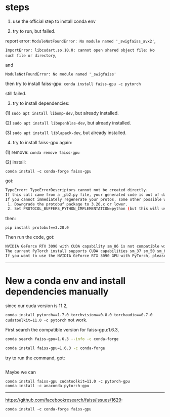 # steps

1. use the official step to install conda env

2. try to run, but failed.

report error: 
`ModuleNotFoundError: No module named '_swigfaiss_avx2'`,

`ImportError: libcudart.so.10.0: cannot open shared object file: No such file or directory`, 

and

`ModuleNotFoundError: No module named '_swigfaiss'`

then try to install faiss-gpu:
`conda install faiss-gpu -c pytorch`

still failed.

3. try to install dependencies:

(1) `sudo apt install libomp-dev`,  but already installed.

(2) `sudo apt install libopenblas-dev`, but already installed.

(3) `sudo apt install liblapack-dev`, but already installed.

4. try to install faiss-gpu again:

(1) remove:
`conda remove faiss-gpu`

(2) install:

`conda install -c conda-forge faiss-gpu`


got:

```bash
TypeError: TypeErrorDescriptors cannot not be created directly. 
If this call came from a _pb2.py file, your generated code is out of date and must be regenerated with protoc >= 3.19.0.
If you cannot immediately regenerate your protos, some other possible workarounds are:
 1. Downgrade the protobuf package to 3.20.x or lower.
 2. Set PROTOCOL_BUFFERS_PYTHON_IMPLEMENTATION=python (but this will use pure-Python parsing and will be much slower).
```

then:

`pip install protobuf==3.20.0`


Then run the code, got:

```bash
NVIDIA GeForce RTX 3090 with CUDA capability sm_86 is not compatible with the current PyTorch installation.
The current PyTorch install supports CUDA capabilities sm_37 sm_50 sm_60 sm_61 sm_70 sm_75 compute_37.
If you want to use the NVIDIA GeForce RTX 3090 GPU with PyTorch, please check the instructions at https://pytorch.org/get-started/locally/
```


-----------
# New a conda env and install dependencies manually
since our cuda version is 11.2, 

`conda install pytorch==1.7.0 torchvision==0.8.0 torchaudio==0.7.0 cudatoolkit=11.0 -c pytorch` not work.

First search the compatible version for faiss-gpu:1.6.3,

```bash
conda search faiss-gpu=1.6.3 --info -c conda-forge 
```


```bash
conda install faiss-gpu=1.6.3 -c conda-forge
```

try to run the command, got:

```bash

```


Maybe we can 
```
conda install faiss-gpu cudatoolkit=11.0 -c pytorch-gpu
conda install -c anaconda pytorch-gpu
```



----------------------
https://github.com/facebookresearch/faiss/issues/1629:

`conda install -c conda-forge faiss-gpu`

